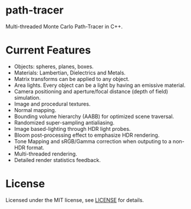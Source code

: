 # path-tracer
Multi-threaded Monte Carlo Path-Tracer in C++.

# Current Features
- Objects: spheres, planes, boxes.
- Materials: Lambertian, Dielectrics and Metals.
- Matrix transforms can be applied to any object.
- Area lights. Every object can be a light by having an emissive material.
- Camera positioning and aperture/focal distance (depth of field) simulation.
- Image and procedural textures.
- Normal mapping.
- Bounding volume hierarchy (AABB) for optimized scene traversal.
- Randomized super-sampling antialiasing.
- Image based-lighting through HDR light probes.
- Bloom post-processing effect to emphasize HDR rendering.
- Tone Mapping and sRGB/Gamma correction when outputing to a non-HDR format.
- Multi-threaded rendering.
- Detailed render statistics feedback.

# License
Licensed under the MIT license, see [LICENSE](https://github.com/MadEqua/path-tracer/blob/master/LICENSE) for details.